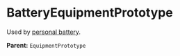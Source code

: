 # BatteryEquipmentPrototype

Used by [personal battery](https://wiki.factorio.com/Personal_battery).

**Parent:** `EquipmentPrototype`

